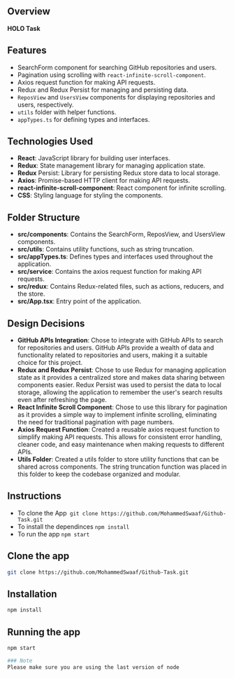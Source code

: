 
## Overview

**HOLO Task**

## Features

- SearchForm component for searching GitHub repositories and users.
- Pagination using scrolling with `react-infinite-scroll-component`.
- Axios request function for making API requests.
- Redux and Redux Persist for managing and persisting data.
- `ReposView` and `UsersView` components for displaying repositories and users, respectively.
- `utils` folder with helper functions.
- `appTypes.ts` for defining types and interfaces.

## Technologies Used

- **React**: JavaScript library for building user interfaces.
- **Redux**: State management library for managing application state.
- **Redux** Persist: Library for persisting Redux store data to local storage.
- **Axios**: Promise-based HTTP client for making API requests.
- **react-infinite-scroll-component**: React component for infinite scrolling.
- **CSS**: Styling language for styling the components.

## Folder Structure

- **src/components**: Contains the SearchForm, ReposView, and UsersView components.
- **src/utils**: Contains utility functions, such as string truncation.
- **src/appTypes.ts**: Defines types and interfaces used throughout the application.
- **src/service**: Contains the axios request function for making API requests.
- **src/redux**: Contains Redux-related files, such as actions, reducers, and the store.
- **src/App.tsx**: Entry point of the application.

## Design Decisions

- **GitHub APIs Integration**: Chose to integrate with GitHub APIs to search for repositories and users. GitHub APIs provide a wealth of data and functionality related to repositories and users, making it a suitable choice for this project.
- **Redux and Redux Persist**: Chose to use Redux for managing application state as it provides a centralized store and makes data sharing between components easier. Redux Persist was used to persist the data to local storage, allowing the application to remember the user's search results even after refreshing the page.
- **React Infinite Scroll Component**: Chose to use this library for pagination as it provides a simple way to implement infinite scrolling, eliminating the need for traditional pagination with page numbers.
- **Axios Request Function**: Created a reusable axios request function to simplify making API requests. This allows for consistent error handling, cleaner code, and easy maintenance when making requests to different APIs.
- **Utils Folder**: Created a utils folder to store utility functions that can be shared across components. The string truncation function was placed in this folder to keep the codebase organized and modular.

## Instructions

- To clone the App` git clone https://github.com/MohammedSwaaf/Github-Task.git`
- To install the dependinces `npm install`
- To run the app `npm start`

## Clone the app
```bash
git clone https://github.com/MohammedSwaaf/Github-Task.git
```

## Installation

```bash
npm install
```

## Running the app

```bash
npm start

### Note
Please make sure you are using the last version of node
